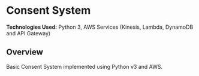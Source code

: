 # Consent System

**Technologies Used:** Python 3, AWS Services (Kinesis, Lambda, DynamoDB and API Gateway)

## Overview

Basic Consent System implemented using Python v3 and AWS.
